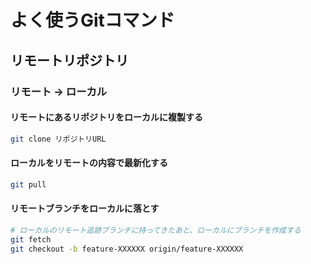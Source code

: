 # よく使うGitコマンド
## リモートリポジトリ
### リモート -> ローカル
#### リモートにあるリポジトリをローカルに複製する

```bash
git clone リポジトリURL
```

#### ローカルをリモートの内容で最新化する

```bash
git pull
```

#### リモートブランチをローカルに落とす

```bash
# ローカルのリモート追跡ブランチに持ってきたあと、ローカルにブランチを作成する
git fetch
git checkout -b feature-XXXXXX origin/feature-XXXXXX
```
